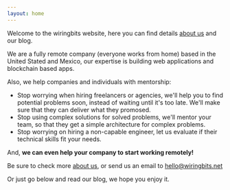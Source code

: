 ```yaml
---
layout: home
---
```


Welcome to the wiringbits website, here you can find details [about us](/about) and our blog.

We are a fully remote company (everyone works from home) based in the United Stated and Mexico, our expertise is building web applications and blockchain based apps.

Also, we help companies and individuals with mentorship:
- Stop worrying when hiring freelancers or agencies, we'll help you to find potential problems soon, instead of waiting until it's too late. We'll make sure that they can deliver what they promosed.
- Stop using complex solutions for solved problems, we'll mentor your team, so that they get a simple architecture for complex problems.
- Stop worrying on hiring a non-capable engineer, let us evaluate if their technical skills fit your needs.

And, **we can even help your company to start working remotely!**

Be sure to check more [about us](/about), or send us an email to hello@wiringbits.net

Or just go below and read our blog, we hope you enjoy it.
